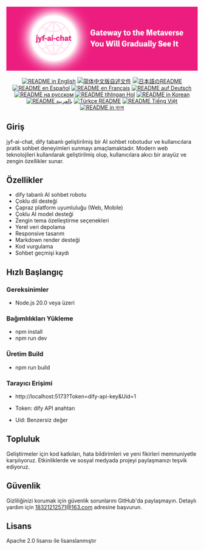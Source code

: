 ![cover-v5-optimized](../src/assets/imgs/jyf-ai-chat.png)

<div align="center">
  <a href="./README.md"><img alt="README in English" src="https://img.shields.io/badge/English-d9d9d9"></a>
  <a href="./readmes/README_CN.md"><img alt="简体中文版自述文件" src="https://img.shields.io/badge/简体中文-d9d9d9"></a>
  <a href="./readmes/README_JA.md"><img alt="日本語のREADME" src="https://img.shields.io/badge/日本語-d9d9d9"></a>
  <a href="./readmes/README_ES.md"><img alt="README en Español" src="https://img.shields.io/badge/Español-d9d9d9"></a>
  <a href="./readmes/README_FR.md"><img alt="README en Français" src="https://img.shields.io/badge/Français-d9d9d9"></a>
  <a href="./readmes/README_DE.md"><img alt="README auf Deutsch" src="https://img.shields.io/badge/Deutsch-d9d9d9"></a>
  <a href="./readmes/README_RU.md"><img alt="README на русском" src="https://img.shields.io/badge/Русский-d9d9d9"></a>
  <a href="./readmes/README_KL.md"><img alt="README tlhIngan Hol" src="https://img.shields.io/badge/Klingon-d9d9d9"></a>
  <a href="./readmes/README_KR.md"><img alt="README in Korean" src="https://img.shields.io/badge/한국어-d9d9d9"></a>
  <a href="./readmes/README_AR.md"><img alt="README بالعربية" src="https://img.shields.io/badge/العربية-d9d9d9"></a>
  <a href="./readmes/README_TR.md"><img alt="Türkçe README" src="https://img.shields.io/badge/Türkçe-d9d9d9"></a>
  <a href="./readmes/README_VI.md"><img alt="README Tiếng Việt" src="https://img.shields.io/badge/Ti%E1%BA%BFng%20Vi%E1%BB%87t-d9d9d9"></a>
  <a href="./readmes/README_BN.md"><img alt="README in বাংলা" src="https://img.shields.io/badge/বাংলা-d9d9d9"></a>
</div>

## Giriş
jyf-ai-chat, dify tabanlı geliştirilmiş bir AI sohbet robotudur ve kullanıcılara pratik sohbet deneyimleri sunmayı amaçlamaktadır. Modern web teknolojileri kullanılarak geliştirilmiş olup, kullanıcılara akıcı bir arayüz ve zengin özellikler sunar.

## Özellikler
- dify tabanlı AI sohbet robotu
- Çoklu dil desteği
- Çapraz platform uyumluluğu (Web, Mobile)
- Çoklu AI model desteği
- Zengin tema özelleştirme seçenekleri
- Yerel veri depolama
- Responsive tasarım
- Markdown render desteği
- Kod vurgulama
- Sohbet geçmişi kaydı

## Hızlı Başlangıç

### Gereksinimler
- Node.js 20.0 veya üzeri

### Bağımlılıkları Yükleme
- npm install
- npm run dev

### Üretim Build
- npm run build

### Tarayıcı Erişimi
- http://localhost:5173?Token=dify-api-key&Uid=1

- Token: dify API anahtarı
- Uid: Benzersiz değer

## Topluluk
Geliştirmeler için kod katkıları, hata bildirimleri ve yeni fikirleri memnuniyetle karşılıyoruz. Etkinliklerde ve sosyal medyada projeyi paylaşmanızı teşvik ediyoruz.

## Güvenlik
Gizliliğinizi korumak için güvenlik sorunlarını GitHub'da paylaşmayın. Detaylı yardım için 18321212571@163.com adresine başvurun.

## Lisans
Apache 2.0 lisansı ile lisanslanmıştır